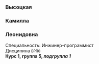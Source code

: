 
### Высоцкая  
### Камилла
### Леонидовна  
Специальность: Инжинер-программист  
Дисципина `ВРПО`  
**Курс 1, группа 5, _подгруппа 1_**
